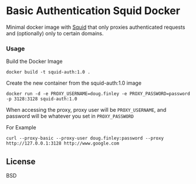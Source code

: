 
# Basic Authentication Squid Docker

Minimal docker image with [Squid] that only proxies authenticated requests and (optionally) only to certain domains.

### Usage

Build the Docker Image

```
docker build -t squid-auth:1.0 .
```

Create the new container from the squid-auth:1.0 image

```
docker run -d -e PROXY_USERNAME=doug.finley -e PROXY_PASSWORD=password -p 3128:3128 squid-auth:1.0
```

When accessing the proxy, proxy user will be ```PROXY_USERNAME```, and password will be whatever you set in ```PROXY_PASSWORD```

For Example

```
curl --proxy-basic --proxy-user doug.finley:password --proxy http://127.0.0.1:3128 http://www.google.com
```

License
----

BSD

   [squid]: <http://www.squid-cache.org/>
